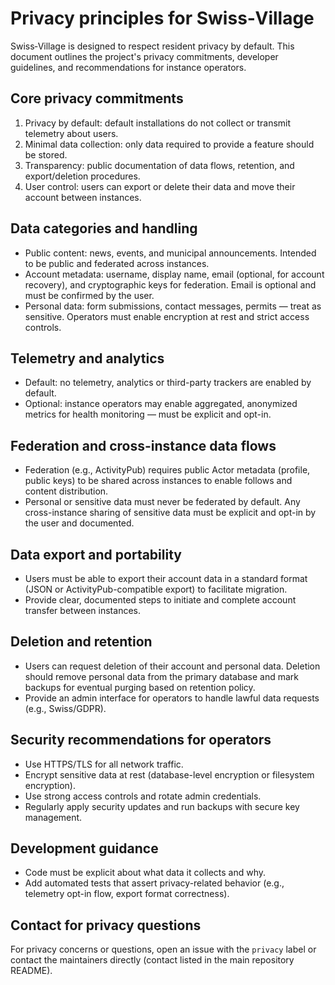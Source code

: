 # Privacy principles for Swiss‑Village

Swiss‑Village is designed to respect resident privacy by default. This document outlines the project's privacy commitments, developer guidelines, and recommendations for instance operators.

## Core privacy commitments

1. Privacy by default: default installations do not collect or transmit telemetry about users.
2. Minimal data collection: only data required to provide a feature should be stored.
3. Transparency: public documentation of data flows, retention, and export/deletion procedures.
4. User control: users can export or delete their data and move their account between instances.

## Data categories and handling

- Public content: news, events, and municipal announcements. Intended to be public and federated across instances.
- Account metadata: username, display name, email (optional, for account recovery), and cryptographic keys for federation. Email is optional and must be confirmed by the user.
- Personal data: form submissions, contact messages, permits — treat as sensitive. Operators must enable encryption at rest and strict access controls.

## Telemetry and analytics

- Default: no telemetry, analytics or third-party trackers are enabled by default.
- Optional: instance operators may enable aggregated, anonymized metrics for health monitoring — must be explicit and opt-in.

## Federation and cross-instance data flows

- Federation (e.g., ActivityPub) requires public Actor metadata (profile, public keys) to be shared across instances to enable follows and content distribution.
- Personal or sensitive data must never be federated by default. Any cross-instance sharing of sensitive data must be explicit and opt-in by the user and documented.

## Data export and portability

- Users must be able to export their account data in a standard format (JSON or ActivityPub-compatible export) to facilitate migration.
- Provide clear, documented steps to initiate and complete account transfer between instances.

## Deletion and retention

- Users can request deletion of their account and personal data. Deletion should remove personal data from the primary database and mark backups for eventual purging based on retention policy.
- Provide an admin interface for operators to handle lawful data requests (e.g., Swiss/GDPR).

## Security recommendations for operators

- Use HTTPS/TLS for all network traffic.
- Encrypt sensitive data at rest (database-level encryption or filesystem encryption).
- Use strong access controls and rotate admin credentials.
- Regularly apply security updates and run backups with secure key management.

## Development guidance

- Code must be explicit about what data it collects and why.
- Add automated tests that assert privacy-related behavior (e.g., telemetry opt-in flow, export format correctness).

## Contact for privacy questions

For privacy concerns or questions, open an issue with the `privacy` label or contact the maintainers directly (contact listed in the main repository README).